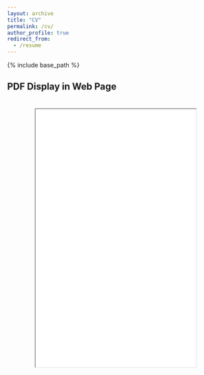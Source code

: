 ```yaml
---
layout: archive
title: "CV"
permalink: /cv/
author_profile: true
redirect_from:
  - /resume
---
```


{% include base_path %}

<html lang="en">
<head>
    <meta charset="UTF-8">
    <meta name="viewport" content="width=device-width, initial-scale=1.0">
    <title>PDF Display Example</title>
    <style>
        .pdf-container {
            text-align: center; /* Center the PDF iframe */
            padding: 20px; /* Add some padding around the PDF */
        }
    </style>
</head>
<body>
    <h2>PDF Display in Web Page</h2>
    <div class="pdf-container">
        <iframe src="../files/paper1.pdf" width="80%" height="600px"></iframe>
    </div>
</body>
</html>